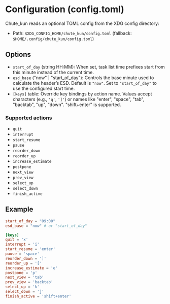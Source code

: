 # Configuration (config.toml)

Chute_kun reads an optional TOML config from the XDG config directory:

- Path: `$XDG_CONFIG_HOME/chute_kun/config.toml` (fallback: `$HOME/.config/chute_kun/config.toml`)

## Options

- `start_of_day` (string HH:MM): When set, task list time prefixes start from this minute instead of the current time.
- `esd_base` ("now" | "start_of_day"): Controls the base minute used to calculate the header’s ESD. Default is `"now"`. Set to `"start_of_day"` to use the configured start time.
- `[keys]` table: Override key bindings by action name. Values accept characters (e.g., `'q'`, `']'`) or names like "enter", "space", "tab", "backtab", "up", "down". "shift+enter" is supported.

### Supported actions

- `quit`
- `interrupt`
- `start_resume`
- `pause`
- `reorder_down`
- `reorder_up`
- `increase_estimate`
- `postpone`
- `next_view`
- `prev_view`
- `select_up`
- `select_down`
- `finish_active`

## Example

```toml
start_of_day = "09:00"
esd_base = "now" # or "start_of_day"

[keys]
quit = 'x'
interrupt = 'i'
start_resume = 'enter'
pause = 'space'
reorder_down = ']'
reorder_up = '['
increase_estimate = 'e'
postpone = 'p'
next_view = 'tab'
prev_view = 'backtab'
select_up = 'k'
select_down = 'j'
finish_active = 'shift+enter'
```
